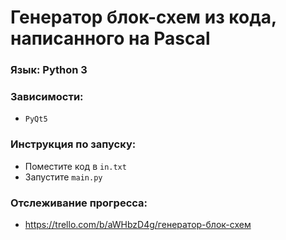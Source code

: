 # Генератор блок-схем из кода, написанного на Pascal
### Язык: Python 3
### Зависимости:
* ```PyQt5```
### Инструкция по запуску:
* Поместите код в ```in.txt```
* Запустите ```main.py```
### Отслеживание прогресса:
* https://trello.com/b/aWHbzD4g/генератор-блок-схем